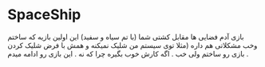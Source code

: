 # SpaceShip
بازی آدم فضایی ها مقابل کشتی شما (با تم سیاه و سفید)
این اولین بازیه که ساختم وخب مشکلاتی هم داره (مثلا توی سیستم من شلیک نمیکنه و همش با فرض شلیک کردن بازی رو ساختم 
ولی خب . اگه کارش خوب بگیره چرا که نه . این بازی رو ادامه میدم .
